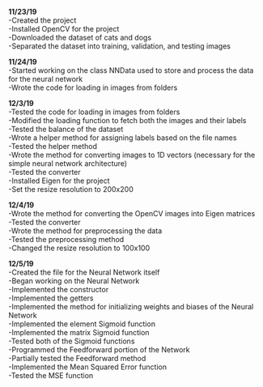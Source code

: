 **11/23/19**\
-Created the project\
-Installed OpenCV for the project\
-Downloaded the dataset of cats and dogs\
-Separated the dataset into training, validation, and testing images

**11/24/19**\
-Started working on the class NNData used to store and process the data for the neural network\
-Wrote the code for loading in images from folders

**12/3/19**\
-Tested the code for loading in images from folders\
-Modified the loading function to fetch both the images and their labels\
-Tested the balance of the dataset\
-Wrote a helper method for assigning labels based on the file names\
-Tested the helper method\
-Wrote the method for converting images to 1D vectors (necessary for the simple neural network architecture)\
-Tested the converter\
-Installed Eigen for the project\
-Set the resize resolution to 200x200

**12/4/19**\
-Wrote the method for converting the OpenCV images into Eigen matrices\
-Tested the converter\
-Wrote the method for preprocessing the data\
-Tested the preprocessing method\
-Changed the resize resolution to 100x100

**12/5/19**\
-Created the file for the Neural Network itself\
-Began working on the Neural Network\
-Implemented the constructor\
-Implemented the getters\
-Implemented the method for initializing weights and biases of the Neural Network\
-Implemented the element Sigmoid function\
-Implemented the matrix Sigmoid function\
-Tested both of the Sigmoid functions\
-Programmed the Feedforward portion of the Network\
-Partially tested the Feedforward method\
-Implemented the Mean Squared Error function\
-Tested the MSE function
